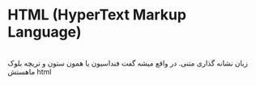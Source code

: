 # HTML (HyperText Markup Language)
<br/> 
زبان نشانه گذاری متنی. در واقع میشه گفت فنداسیون یا همون ستون و تریچه بلوک ماهستش html
<br/>
<br/>
<br/>
<br/>
<br/>
<br/>
<br/>
<br/>
<br/>
<br/>
<br/>
<br/>
<br/>
<br/>
<br/>
<br/>
<br/>
<br/>
<br/>

